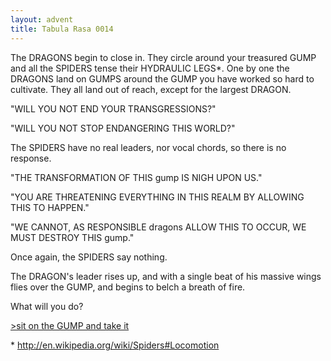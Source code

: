 ```yaml
---
layout: advent
title: Tabula Rasa 0014
---
```

The DRAGONS begin to close in. They circle around your treasured GUMP and all the SPIDERS tense their HYDRAULIC LEGS\*. One by one the DRAGONS land on GUMPS around the GUMP you have worked so hard to cultivate. They all land out of reach, except for the largest DRAGON.

"WILL YOU NOT END YOUR TRANSGRESSIONS?"

"WILL YOU NOT STOP ENDANGERING THIS WORLD?"

The SPIDERS have no real leaders, nor vocal chords, so there is no response.

"THE TRANSFORMATION OF THIS gump IS NIGH UPON US."

"YOU ARE THREATENING EVERYTHING IN THIS REALM BY ALLOWING THIS TO HAPPEN."

"WE CANNOT, AS RESPONSIBLE dragons ALLOW THIS TO OCCUR, WE MUST DESTROY THIS gump."

Once again, the SPIDERS say nothing.

The DRAGON's leader rises up, and with a single beat of his massive wings flies over the GUMP, and begins to belch a breath of fire.

What will you do?

[>sit on the GUMP and take it](0015.html)

\* <http://en.wikipedia.org/wiki/Spiders#Locomotion>
